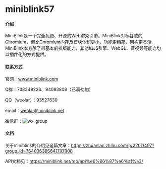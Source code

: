 # miniblink57

#### 介绍
MiniBlink是一个完全免费、开源的Web渲染引擎。MiniBlink对标谷歌的Chromium，但比Chromium内存及模块体积更小、功能更精简，架构更灵活。MiniBlink本身除了最基本的排版能力，其他如JS引擎、WebGL、音视频等能力均以插件化的方式提供。

#### 联系方式
官网：www.miniblink.com

Q群：738349226、94093808（已满勿加）

QQ（weolar）：93527630

email：weolar@miniblink.net

微信群：![wx_group](https://miniblink.net/images/wx_group.png)

#### 文档
关于miniblink的介绍见这篇文章：https://zhuanlan.zhihu.com/p/22611497?group_id=764036386641707008

API文档见：https://miniblink.net/mb/api%e6%96%87%e6%a1%a3/



